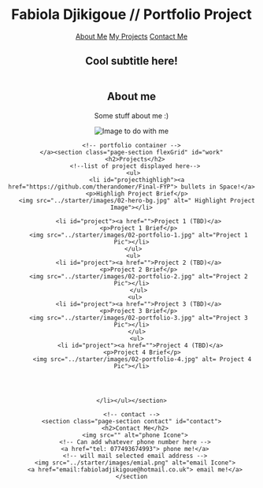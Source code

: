 <html lang="en-gb">
  
<head>
  <meta charset="UTF-8">
  <meta name="viewport" content="width=device-width, initial-scale=1.0">
  <meta http-equiv="X-UA-Compatible" content="ie=edge">
  <title>Welcome to my Page </title>
    <!-- reset.css taken from other sessions, applied first to ensure systle is applied correctly -->
  <link rel="stylesheet" href="./assets/css/style.css" />
  <link rel="stylesheet" href="./assets/css/style.css" />
</head>

<body>
  <!-- main logo / nav -->
  <header>
    <h1>Fabiola Djikigoue // Portfolio Project</h1>
    <nav>
      <a class="bannerlink" href="">About Me</a> 
      <a class="bannerlink" href="">My Projects</a> 
      <a class="bannerlink" href="">Contact Me</a> 
    </nav>
   <header>

  <!-- hero banner -->
  <section class="hero-banner">
    <div>
      <h2>Cool subtitle here!</h2>
      <img src="../starter/images/02-hero-bg.jpg" alt="">
    </div>
  </section>

  <main class="mainContent">
    <!--  about me  -->
    <section class="page-section" id="about">
      <h2>About me </h2>
      <p>Some stuff about me :)</p>
      <img src="" alt="Image to do with me">
    </section>

    <!-- portfolio container -->
    </a><section class="page-section flexGrid" id="work"
      <h2>Projects</h2>
      <!--list of project displayed here-->
     <ul>
       <li id="projecthighligh"><a href="https://github.com/therandomer/Final-FYP"> bullets in Space!</a>
       <p>Highligh Project Brief</p>
       <img src="../starter/images/02-hero-bg.jpg" alt=" Highlight Project Image"></li>
    
        <li id="project"><a href="">Project 1 (TBD)</a>
        <p>Project 1 Brief</p>
        <img src="../starter/images/02-portfolio-1.jpg" alt="Project 1 Pic"></li>
     </ul>
     <ul>
        <li id="project"><a href="">Project 2 (TBD)</a>
        <p>Project 2 Brief</p>
        <img src="../starter/images/02-portfolio-2.jpg" alt="Project 2 Pic"></li>
        </ul>
      <ul>
        <li id="project"><a href="">Project 3 (TBD)</a>
        <p>Project 3 Brief</p>
        <img src="../starter/images/02-portfolio-3.jpg" alt="Project 3 Pic"></li>
       </ul>
       <ul>
         <li id="project"><a href="">Project 4 (TBD)</a>
          <p>Project 4 Brief</p>
          <img src="../starter/images/02-portfolio-4.jpg" alt= Project 4 Pic"></li>
      



    </li></ul></section>

    <!-- contact -->
    <section class="page-section contact" id="contact">
      <h2>Contact Me</h2>
      <img src="" alt="phone Icone">
      <!-- Can add whatever phone number here -->
      <a href="tel: 077493674993"> phone me!</a>
      <!-- will mail selected email address -->
      <img src="../starter/images/emial.png" alt="email Icone">
      <a href="email:fabioladjikigoue@hotmail.co.uk"> email me!</a>
    </section
  </main>

  
</body></html>
